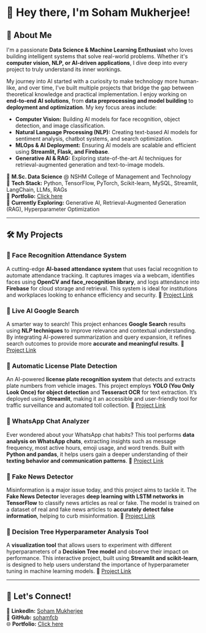 # 👋 Hey there, I'm Soham Mukherjee!

## 🚀 About Me

I'm a passionate **Data Science & Machine Learning Enthusiast** who loves building intelligent systems that solve real-world problems. Whether it's **computer vision, NLP, or AI-driven applications**, I dive deep into every project to truly understand its inner workings.

My journey into AI started with a curiosity to make technology more human-like, and over time, I've built multiple projects that bridge the gap between theoretical knowledge and practical implementation. I enjoy working on **end-to-end AI solutions**, from **data preprocessing and model building** to **deployment and optimization**. My key focus areas include:

- **Computer Vision:** Building AI models for face recognition, object detection, and image classification.
- **Natural Language Processing (NLP):** Creating text-based AI models for sentiment analysis, chatbot systems, and search optimization.
- **MLOps & AI Deployment:** Ensuring AI models are scalable and efficient using **Streamlit, Flask, and Firebase**.
- **Generative AI & RAG:** Exploring state-of-the-art AI techniques for retrieval-augmented generation and text-to-image models.

🔹 **M.Sc. Data Science** @ NSHM College of Management and Technology\
🔹 **Tech Stack:**  Python, TensorFlow, PyTorch, Scikit-learn, MySQL, Streamlit, LangChain, LLMs, RAGs\
🔹 **Portfolio:** [Click here]([https://www.sohamfcb.github.io])\
🔹 **Currently Exploring:** Generative AI, Retrieval-Augmented Generation (RAG), Hyperparameter Optimization

---

## 🛠️ My Projects

### 🔹 Face Recognition Attendance System

A cutting-edge **AI-based attendance system** that uses facial recognition to automate attendance tracking. It captures images via a webcam, identifies faces using **OpenCV and face\_recognition library**, and logs attendance into **Firebase** for cloud storage and retrieval. This system is ideal for institutions and workplaces looking to enhance efficiency and security.
🔗 [Project Link](https://github.com/sohamfcb/face-recognition-attendance-system)

### 🔹 Live AI Google Search

A smarter way to search! This project enhances **Google Search** results using **NLP techniques** to improve relevance and contextual understanding. By integrating AI-powered summarization and query expansion, it refines search outcomes to provide more **accurate and meaningful results**.
🔗 [Project Link](https://github.com/sohamfcb/live-ai-google-search)

### 🔹 Automatic License Plate Detection

An AI-powered **license plate recognition system** that detects and extracts plate numbers from vehicle images. This project employs **YOLO (You Only Look Once) for object detection** and **Tesseract OCR** for text extraction. It’s deployed using **Streamlit**, making it an accessible and user-friendly tool for traffic surveillance and automated toll collection.
🔗 [Project Link](https://github.com/sohamfcb/automatic-license-plate-detection)

### 🔹 WhatsApp Chat Analyzer

Ever wondered about your WhatsApp chat habits? This tool performs **data analysis on WhatsApp chats**, extracting insights such as message frequency, most active hours, emoji usage, and word trends. Built with **Python and pandas**, it helps users gain a deeper understanding of their **texting behavior and communication patterns**.
🔗 [Project Link](https://github.com/sohamfcb/whatsapp-chat-analyzer)

### 🔹 Fake News Detector

Misinformation is a major issue today, and this project aims to tackle it. The **Fake News Detector** leverages **deep learning with LSTM networks in TensorFlow** to classify news articles as real or fake. The model is trained on a dataset of real and fake news articles to **accurately detect false information**, helping to curb misinformation.
🔗 [Project Link](https://github.com/sohamfcb/fake-news-detector)

### 🔹 Decision Tree Hyperparameter Analysis Tool

A **visualization tool** that allows users to experiment with different hyperparameters of a **Decision Tree model** and observe their impact on performance. This interactive project, built using **Streamlit and scikit-learn**, is designed to help users understand the importance of hyperparameter tuning in machine learning models.
🔗 [Project Link](https://github.com/sohamfcb/decision-tree-hyperparameter-analysis-tool)

---

## 👫 Let's Connect!

💼 **LinkedIn:** [Soham Mukherjee](https://www.linkedin.com/in/soham-mukherjee-962b95272/)\
🐍 **GitHub:** [sohamfcb](https://github.com/sohamfcb)\
🌐 **Portfolio:** [Click here](https://www.sohamfcb.github.io)

